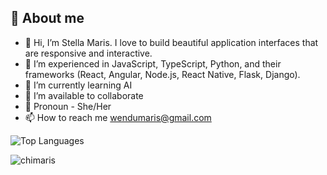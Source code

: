 ## 🧩 About me

- 👋 Hi, I’m Stella Maris. I love to build beautiful application interfaces that are responsive and interactive.
- 👀 I’m experienced in JavaScript, TypeScript, Python, and their frameworks (React, Angular, Node.js, React Native, Flask, Django). 
- 🌱 I’m currently learning AI
- 💞️ I’m available to collaborate
- 👩 Pronoun - She/Her
- 📫 How to reach me wendumaris@gmail.com

<!---
## 🧩 Projects I've Built

Here are some of the web applications I've worked on. Click to explore:

- 🔗 [Umoja Africa](https://umoja-africa.com/) – A Pan-African platform focused on unity and collaboration.

Feel free to explore these projects and reach out if you’d like to collaborate!

## 🛠️ Languages & Tools
<p>
  <img alt="React" src="https://raw.githubusercontent.com/devicons/devicon/master/icons/react/react-original-wordmark.svg" width="40" height="40"/>
  <img alt="Vue.js" src="https://raw.githubusercontent.com/devicons/devicon/master/icons/vuejs/vuejs-original-wordmark.svg" width="40" height="40"/>
  <img alt="Next.js" src="https://raw.githubusercontent.com/devicons/devicon/master/icons/nextjs/nextjs-original-wordmark.svg" width="40" height="40"/>
  <img alt="JavaScript" src="https://raw.githubusercontent.com/devicons/devicon/master/icons/javascript/javascript-original.svg" width="40" height="40"/>
  <img alt="TypeScript" src="https://raw.githubusercontent.com/devicons/devicon/master/icons/typescript/typescript-original.svg" width="40" height="40"/>
  <img alt="HTML5" src="https://raw.githubusercontent.com/devicons/devicon/master/icons/html5/html5-original-wordmark.svg" width="40" height="40"/>
  <img alt="CSS3" src="https://raw.githubusercontent.com/devicons/devicon/master/icons/css3/css3-original-wordmark.svg" width="40" height="40"/>
  <img alt="Bootstrap" src="https://raw.githubusercontent.com/devicons/devicon/master/icons/bootstrap/bootstrap-plain-wordmark.svg" width="40" height="40"/>
  <img alt="PostgreSQL" src="https://raw.githubusercontent.com/devicons/devicon/master/icons/postgresql/postgresql-original-wordmark.svg" width="40" height="40"/>
  <img alt="Sass" src="https://raw.githubusercontent.com/devicons/devicon/master/icons/sass/sass-original.svg" width="40" height="40"/>
</p>
--->

<div>
<img src="https://github-readme-stats.vercel.app/api/top-langs/?username=chimaris&layout=compact&theme=dark" alt="Top Languages" />  
  <p><img src="https://github-readme-streak-stats.herokuapp.com/?user=chimaris&theme=dark" alt="chimaris" /></p>
</div>


<!---
chimaris/chimaris is a ✨ special ✨ repository because its `README.md` (this file) appears on your GitHub profile.
You can click the Preview link to take a look at your changes.
--->
